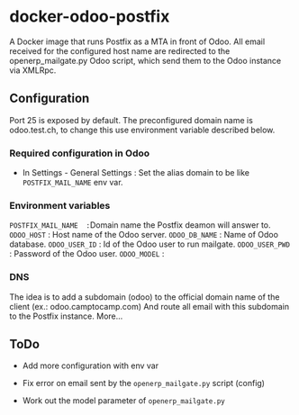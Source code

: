 # docker-odoo-postfix

A Docker image that runs Postfix as a MTA in front of Odoo.
All email received for the configured host name are redirected to the openerp_mailgate.py Odoo script, which send them to the Odoo instance via XMLRpc.


## Configuration

Port 25 is exposed by default.
The preconfigured domain name is odoo.test.ch, to change this use environment variable described below.

### Required configuration in Odoo

* In Settings - General Settings : Set the alias domain to be like `POSTFIX_MAIL_NAME` env var.


### Environment variables

`POSTFIX_MAIL_NAME  :`Domain name the Postfix deamon will answer to.
`ODOO_HOST`         : Host name of the Odoo server.
`ODOO_DB_NAME`      : Name of Odoo database.
`ODOO_USER_ID`      : Id of the Odoo user to run mailgate.
`ODOO_USER_PWD`     : Password of the Odoo user.
`ODOO_MODEL`        : 




### DNS
The idea is to add a subdomain (odoo) to the official domain name of the client (ex.: odoo.camptocamp.com)
And route all email with this subdomain to the Postfix instance.
More...


## ToDo

* Add more configuration with env var

* Fix error on email sent by the `openerp_mailgate.py` script (config)

* Work out the model parameter of `openerp_mailgate.py`
